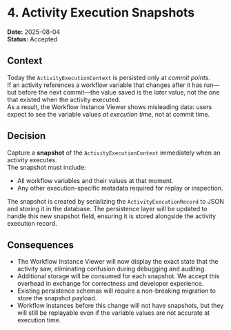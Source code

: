 # 4. Activity Execution Snapshots

**Date:** 2025-08-04  
**Status:** Accepted  

## Context

Today the `ActivityExecutionContext` is persisted only at *commit points*.  
If an activity references a workflow variable that changes after it has run—but before the next commit—the value saved is the *later* value, not the one that existed when the activity executed.  
As a result, the Workflow Instance Viewer shows misleading data: users expect to see the variable values *at execution time*, not at commit time.

## Decision

Capture a **snapshot** of the `ActivityExecutionContext` immediately when an activity executes.  
The snapshot must include:

* All workflow variables and their values at that moment.  
* Any other execution-specific metadata required for replay or inspection.

The snapshot is created by serializing the `ActivityExecutionRecord` to JSON and storing it in the database.
The persistence layer will be updated to handle this new snapshot field, ensuring it is stored alongside the activity execution record.

## Consequences

* The Workflow Instance Viewer will now display the exact state that the activity saw, eliminating confusion during debugging and auditing.  
* Additional storage will be consumed for each snapshot. We accept this overhead in exchange for correctness and developer experience.  
* Existing persistence schemas will require a non-breaking migration to store the snapshot payload.
* Workflow instances before this change will not have snapshots, but they will still be replayable even if the variable values are not accurate at execution time.